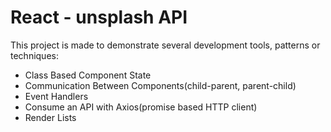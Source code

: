 # React - unsplash API

This project is made to demonstrate several development tools, patterns or techniques:

- Class Based Component State
- Communication Between Components(child-parent, parent-child)
- Event Handlers
- Consume an API with Axios(promise based HTTP client)
- Render Lists
